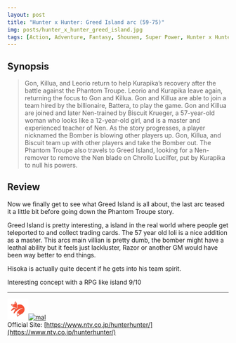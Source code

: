 ```yaml
---
layout: post
title: "Hunter x Hunter: Greed Island arc (59-75)"
img: posts/hunter_x_hunter_greed_island.jpg 
tags: [Action, Adventure, Fantasy, Shounen, Super Power, Hunter x Hunter]
---
```


## Synopsis
>Gon, Killua, and Leorio return to help Kurapika’s recovery after the battle against the Phantom Troupe. Leorio and Kurapika leave again, returning the focus to Gon and Killua. Gon and Killua are able to join a team hired by the billionaire, Battera, to play the game. Gon and Killua are joined and later Nen-trained by Biscuit Krueger, a 57-year-old woman who looks like a 12-year-old girl, and is a master and experienced teacher of Nen. As the story progresses, a player nicknamed the Bomber is blowing other players up. Gon, Killua, and Biscuit team up with other players and take the Bomber out. The Phantom Troupe also travels to Greed Island, looking for a Nen-remover to remove the Nen blade on Chrollo Lucilfer, put by Kurapika to null his powers.

## Review
Now we finally get to see what Greed Island is all about, the last arc teased it a little bit before going down the Phantom Troupe story.

Greed Island is pretty interesting, a island in the real world where people get teleported to and collect trading cards. The 57 year old loli is a nice addition as a master. This arcs main villian is pretty dumb, the bomber might have a leathal ability but it feels just lackluster, Razor or another GM would have been way better to end things.

Hisoka is actually quite decent if he gets into his team spirit.
   
Interesting concept with a RPG like island 9/10

---

[![kitsu](..\assets\img\kitsu.png)](https://kitsu.io/anime/hunter-x-hunter-2011)[![mal](..\assets\img\mal.ico)](https://myanimelist.net/anime/11061/Hunter_x_Hunter_2011)  
Official Site: [https://www.ntv.co.jp/hunterhunter/](https://www.ntv.co.jp/hunterhunter/)